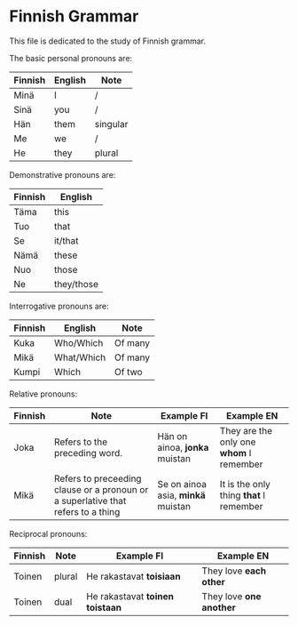 # Finnish Grammar

This file is dedicated to the study of Finnish grammar.

The basic personal pronouns are:

| Finnish | English | Note |
| ------- | ------- | ---- |
| Minä | I | / |
| Sinä | you | / |
| Hän | them | singular |
| Me | we | / |
| He | they | plural |

Demonstrative pronouns are:

| Finnish | English |
| ------- | ------- |
| Täma | this |
| Tuo | that |
| Se | it/that |
| Nämä | these |
| Nuo | those |
| Ne | they/those |

Interrogative pronouns are:

| Finnish | English | Note |
| ------- | ------- | ---- |
| Kuka | Who/Which | Of many |
| Mikä | What/Which | Of many |
| Kumpi | Which | Of two |

Relative pronouns:

| Finnish | Note | Example FI | Example EN |
| ------- | ---- | ---------- | ---------- |
| Joka | Refers to the preceding word. | Hän on ainoa, **jonka** muistan | They are the only one **whom** I remember |
| Mikä | Refers to preceeding clause or a pronoun or a superlative that refers to a thing | Se on ainoa asia, **minkä** muistan | It is the only thing **that** I remember | 

Reciprocal pronouns:

| Finnish | Note | Example FI | Example EN |
| ------- | ---- | ---------- | ---------- |
| Toinen | plural | He rakastavat **toisiaan** | They love **each other** |
| Toinen | dual | He rakastavat **toinen toistaan** | They love **one another**
